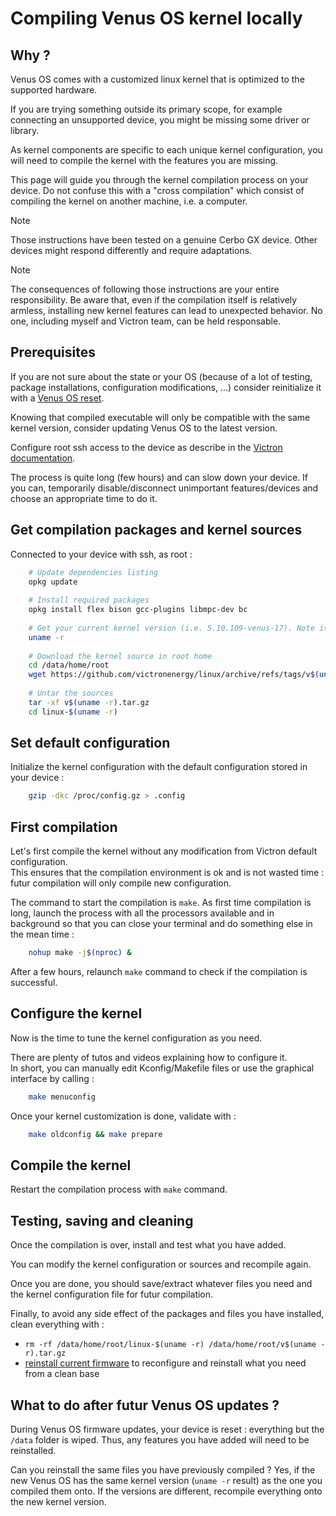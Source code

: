 # Compiling Venus OS kernel locally

## Why ?

Venus OS comes with a customized linux kernel that is optimized to the supported hardware.

If you are trying something outside its primary scope, for example connecting an unsupported device, you might be missing some driver or library.

As kernel components are specific to each unique kernel configuration, you will need to compile the kernel with the features you are missing.

This page will guide you through the kernel compilation process on your device. Do not confuse this with a "cross compilation" which consist of compiling the kernel on another machine, i.e. a computer.

> [!NOTE]  
> Those instructions have been tested on a genuine Cerbo GX device. Other devices might respond differently and require adaptations.

> [!NOTE]  
> The consequences of following those instructions are your entire responsibility. Be aware that, 
> even if the compilation itself is relatively armless, installing new kernel features can lead to unexpected behavior.
> No one, including myself and Victron team, can be held responsable.

## Prerequisites

If you are not sure about the state or your OS (because of a lot of testing, package installations, configuration modifications, ...) consider reinitialize it with a [Venus OS reset](./GuiV2-Reset_Venus_OS.md).

Knowing that compiled executable will only be compatible with the same kernel version, consider updating Venus OS to the latest version.

Configure root ssh access to the device as describe in the [Victron documentation](https://www.victronenergy.com/live/ccgx:root_access#root_access).

The process is quite long (few hours) and can slow down your device.
If you can, temporarily disable/disconnect unimportant features/devices and choose an appropriate time to do it.

## Get compilation packages and kernel sources

Connected to your device with ssh, as root :

``` bash
    # Update dependencies listing
    opkg update
    
    # Install required packages
    opkg install flex bison gcc-plugins libmpc-dev bc
    
    # Get your current kernel version (i.e. 5.10.109-venus-17). Note it, you will need it to check for futur Venus OS versions compatibity
    uname -r
    
    # Download the kernel source in root home
    cd /data/home/root
    wget https://github.com/victronenergy/linux/archive/refs/tags/v$(uname -r).tar.gz
    
    # Untar the sources
    tar -xf v$(uname -r).tar.gz
    cd linux-$(uname -r)
```

## Set default configuration

Initialize the kernel configuration with the default configuration stored in your device :

``` bash
    gzip -dkc /proc/config.gz > .config
```

## First compilation

Let's first compile the kernel without any modification from Victron default configuration.  
This ensures that the compilation environment is ok and is not wasted time : futur compilation will only compile new configuration.

The command to start the compilation is `make`. As first time compilation is long, launch the process with all the processors available and in background so that you can close your terminal and do something else in the mean time :

``` bash
    nohup make -j$(nproc) &
```

After a few hours, relaunch `make` command to check if the compilation is successful.

## Configure the kernel

Now is the time to tune the kernel configuration as you need.

There are plenty of tutos and videos explaining how to configure it.  
In short, you can manually edit Kconfig/Makefile files or use the graphical interface by calling :

``` bash
    make menuconfig
```

Once your kernel customization is done, validate with :

``` bash
    make oldconfig && make prepare
```

## Compile the kernel

Restart the compilation process with `make` command.

## Testing, saving and cleaning

Once the compilation is over, install and test what you have added.

You can modify the kernel configuration or sources and recompile again.

Once you are done, you should save/extract whatever files you need and the kernel configuration file for futur compilation.

Finally, to avoid any side effect of the packages and files you have installed, clean everything with :

- `rm -rf /data/home/root/linux-$(uname -r) /data/home/root/v$(uname -r).tar.gz`
- [reinstall current firmware](GuiV2-Reset_Venus_OS.md) to reconfigure and reinstall what you need from a clean base

## What to do after futur Venus OS updates ?

During Venus OS firmware updates, your device is reset : everything but the `/data` folder is wiped.
Thus, any features you have added will need to be reinstalled.

Can you reinstall the same files you have previously compiled ?
Yes, if the new Venus OS has the same kernel version (`uname -r` result) as the one you compiled them onto.
If the versions are different, recompile everything onto the new kernel version.
